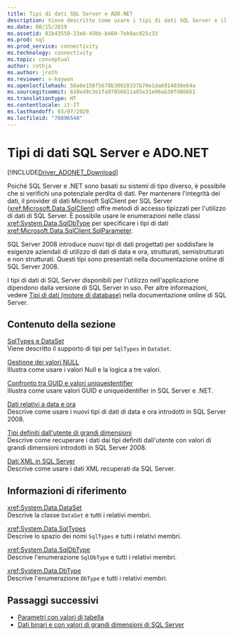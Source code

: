 ```yaml
---
title: Tipi di dati SQL Server e ADO.NET
description: Viene descritto come usare i tipi di dati SQL Server e il modo in cui interagiscono con i tipi di dati .NET.
ms.date: 08/15/2019
ms.assetid: 81b43550-23e8-43bb-b460-7eb8ac825c33
ms.prod: sql
ms.prod_service: connectivity
ms.technology: connectivity
ms.topic: conceptual
author: rothja
ms.author: jroth
ms.reviewer: v-kaywon
ms.openlocfilehash: 50a6e158f5678b30028337b70e1da6914038e64a
ms.sourcegitcommit: 610e49c3e1fa97056611a85e31e06ab30fd866b1
ms.translationtype: HT
ms.contentlocale: it-IT
ms.lasthandoff: 03/07/2020
ms.locfileid: "78896548"
---
```

# <a name="sql-server-data-types-and-adonet"></a>Tipi di dati SQL Server e ADO.NET

[!INCLUDE[Driver_ADONET_Download](../../../includes/driver_adonet_download.md)]

Poiché SQL Server e .NET sono basati su sistemi di tipo diverso, è possibile che si verifichi una potenziale perdita di dati. Per mantenere l'integrità dei dati, il provider di dati Microsoft SqlClient per SQL Server (<xref:Microsoft.Data.SqlClient>) offre metodi di accesso tipizzati per l'utilizzo di dati di SQL Server. È possibile usare le enumerazioni nelle classi <xref:System.Data.SqlDbType> per specificare i tipi di dati <xref:Microsoft.Data.SqlClient.SqlParameter>.  
  
SQL Server 2008 introduce nuovi tipi di dati progettati per soddisfare le esigenze aziendali di utilizzo di dati di data e ora, strutturati, semistrutturati e non strutturati. Questi tipi sono presentati nella documentazione online di SQL Server 2008.  
  
I tipi di dati di SQL Server disponibili per l'utilizzo nell'applicazione dipendono dalla versione di SQL Server in uso. Per altre informazioni, vedere [Tipi di dati (motore di database)](https://go.microsoft.com/fwlink/?LinkID=107468) nella documentazione online di SQL Server.
  
## <a name="in-this-section"></a>Contenuto della sezione  
[SqlTypes e DataSet](sqltypes-dataset.md)  
Viene descritto il supporto di tipi per `SqlTypes` in `DataSet`.  
  
[Gestione dei valori NULL](handle-null-values.md)  
Illustra come usare i valori Null e la logica a tre valori.  
  
[Confronto tra GUID e valori uniqueidentifier](compare-guid-uniqueidentifier-values.md)  
Illustra come usare valori GUID e uniqueidentifier in SQL Server e .NET.  
  
[Dati relativi a data e ora](date-time-data.md)  
Descrive come usare i nuovi tipi di dati di data e ora introdotti in SQL Server 2008.  
  
[Tipi definiti dall'utente di grandi dimensioni](large-udts.md)  
Descrive come recuperare i dati dai tipi definiti dall'utente con valori di grandi dimensioni introdotti in SQL Server 2008.  
  
[Dati XML in SQL Server](xml-data-sql-server.md)  
Descrive come usare i dati XML recuperati da SQL Server.  
  
## <a name="reference"></a>Informazioni di riferimento  
<xref:System.Data.DataSet>  
Descrive la classe `DataSet` e tutti i relativi membri.  
  
<xref:System.Data.SqlTypes>  
Descrive lo spazio dei nomi `SqlTypes` e tutti i relativi membri.  
  
<xref:System.Data.SqlDbType>  
Descrive l'enumerazione `SqlDbType` e tutti i relativi membri.  
  
<xref:System.Data.DbType>  
Descrive l'enumerazione `DbType` e tutti i relativi membri.  
  
## <a name="next-steps"></a>Passaggi successivi
- [Parametri con valori di tabella](table-valued-parameters.md)
- [Dati binari e con valori di grandi dimensioni di SQL Server](sql-server-binary-large-value-data.md)
